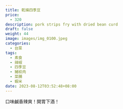 ```yaml
---
title: 乾煸四季豆
price:
  - 320
description: pork strips fry with dried bean curd
draft: false
weight: 44
image: images/img_0100.jpeg
categories:
  - 台菜
tags:
  - 素食
  - 辣椒
  - 四季豆
  - 豬絞肉
  - 菜脯
  - 蝦米
date: 2023-08-12T03:52:48+08:00
---
```

口味鹹香辣爽！開胃下酒！